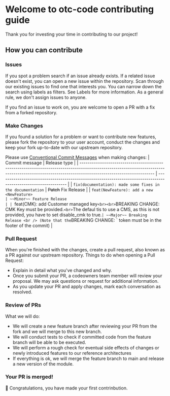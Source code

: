 # Welcome to otc-code contributing guide

Thank you for investing your time in contributing to our project!

## How you can contribute

### Issues

If you spot a problem search if an issue already exists. If a related issue doesn't exist, you can open a new issue within the repository.  Scan through our existing issues to find one that interests you. You can narrow down the search using labels as filters. See Labels for more information. As a general rule, we don't assign issues to anyone. 

If you find an issue to work on, you are welcome to open a PR with a fix from a forked repository.

### Make Changes

If you found a solution for a problem or want to contribute new features, please fork the repository to your user account, conduct the changes and keep your fork up-to-date with our upstream repository.

Please use [Conventional Commit Messages](https://www.conventionalcommits.org/en/v1.0.0/) when making changes:
| Commit message                                                                                                                                                                                   | Release type                                                                                                    |
| ------------------------------------------------------------------------------------------------------------------------------------------------------------------------------------------------ | --------------------------------------------------------------------------------------------------------------- |
| `fix(documentation): made some fixes in the documentation`                                                                                                                             | ~~Patch~~ Fix Release                                                                                           |
| `feat(NewFeature): add a new <NewFeature>                                                                                                                                                       | ~~Minor~~ Feature Release                                                                                       |
| `feat(CMK): add Customer managed key`<br><br>`BREAKING CHANGE: CMK Key must be provided.`<br>`The defaul tis to use a CMS, as this is not provided, you have to set disable_cmk to true.` | ~~Major~~ Breaking Release <br /> (Note that the `BREAKING CHANGE: ` token must be in the footer of the commit) |



### Pull Request

When you're finished with the changes, create a pull request, also known as a PR against our upstream repository.
Things to do when opening a Pull Request:

-   Explain in detail what you've changed and why.
-   Once you submit your PR, a codeowners team member will review your proposal. We may ask questions or request for additional information.
-   As you update your PR and apply changes, mark each conversation as resolved.

### Review of PRs

What we will do:

-   We will create a new feature branch after reviewing your PR from the fork and we will merge to this new branch.
-   We will conduct tests to check if committed code from the feature branch will be able to be executed.
-   We will perform a rough check for eventual side effects of changes or newly introduced features to our reference architectures
-   If everything is ok, we will merge the feature branch to main and release a new version of the module.

### Your PR is merged!

:tada: Congratulations, you have made your first contrinbution.
